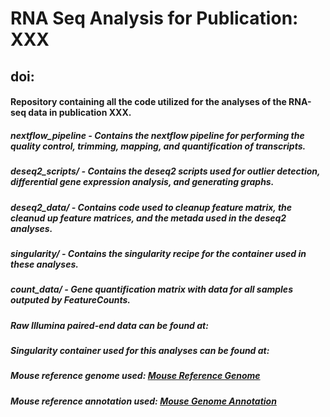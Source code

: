 # RNA Seq Analysis for Publication: XXX

## doi:

#### Repository containing all the code utilized for the analyses of the RNA-seq data in publication XXX.



##### nextflow_pipeline - Contains the nextflow pipeline for performing the quality control, trimming, mapping, and quantification of transcripts.

##### deseq2_scripts/ - Contains the deseq2 scripts used for outlier detection, differential gene expression analysis, and generating graphs.

##### deseq2_data/ - Contains code used to cleanup feature matrix, the cleanud up feature matrices, and the metada used in the deseq2 analyses.

##### singularity/ - Contains the singularity recipe for the container used in these analyses.

##### count_data/ - Gene quantification matrix with data for all samples outputed by FeatureCounts.

##### Raw Illumina paired-end data can be found at:

##### Singularity container used for this analyses can be found at:

##### Mouse reference genome used: [Mouse Reference Genome](ftp.ensembl.org/pub/release-104/fasta/mus_musculus/dna/Mus_musculus.GRCm39.dna.primary_assembly.fa.gz)

##### Mouse reference annotation used: [Mouse Genome Annotation](ftp.ensembl.org/pub/release-104/gtf/mus_musculus/Mus_musculus.GRCm39.104.gtf.gz)
